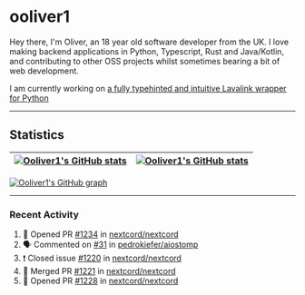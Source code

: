 # ooliver1

Hey there, I'm Oliver, an 18 year old software developer from the UK. I love making backend applications in Python, Typescript, Rust and Java/Kotlin, and contributing to other OSS projects whilst sometimes bearing a bit of web development.

I am currently working on [a fully typehinted and intuitive Lavalink wrapper for Python](https://github.com/ooliver1/mafic)

---

## Statistics

| <a href="https://github.com/anuraghazra/github-readme-stats"><img src="https://github-readme-stats.ooliver1.vercel.app/api/?username=ooliver1&theme=midnight-purple&show_icons=true&hide_border=true&show_private=true&include_all_commits=true&show_total_reviews=true" alt="Ooliver1's GitHub stats" align="center" /></a> | <a href="https://github.com/anuraghazra/github-readme-stats"><img src="https://github-readme-stats.vercel.app/api/top-langs?username=ooliver1&theme=midnight-purple&count_private=true&exclude_repo=obsidi&layout=compact&langs_count=10&hide_border=true" alt="Ooliver1's GitHub stats" align="center" /></a> |
| ----------------------------------------------------------------------------------------------------------------------------------------------------------------------------------------------------------------------------------------------------------------------------------------------------- | ----------------------------------------------------------------------------------------------------------------------------------------------------------------------------------------------------------------------------------------------------------------------------------------------------------------------- |

[![Ooliver1's GitHub graph](https://github-readme-activity-graph.vercel.app/graph?username=ooliver1&bg_color=000000&color=9745f5&line=9745f5&point=FFFFFF&hide_border=true)](https://github.com/ashutosh00710/github-readme-activity-graph)

---

### Recent Activity

<!--START_SECTION:activity-->
1. 💪 Opened PR [#1234](https://github.com/nextcord/nextcord/pull/1234) in [nextcord/nextcord](https://github.com/nextcord/nextcord)
2. 🗣 Commented on [#31](https://github.com/pedrokiefer/aiostomp/issues/31) in [pedrokiefer/aiostomp](https://github.com/pedrokiefer/aiostomp)
3. ❗️ Closed issue [#1220](https://github.com/nextcord/nextcord/issues/1220) in [nextcord/nextcord](https://github.com/nextcord/nextcord)
4. 🎉 Merged PR [#1221](https://github.com/nextcord/nextcord/pull/1221) in [nextcord/nextcord](https://github.com/nextcord/nextcord)
5. 💪 Opened PR [#1228](https://github.com/nextcord/nextcord/pull/1228) in [nextcord/nextcord](https://github.com/nextcord/nextcord)
<!--END_SECTION:activity-->
